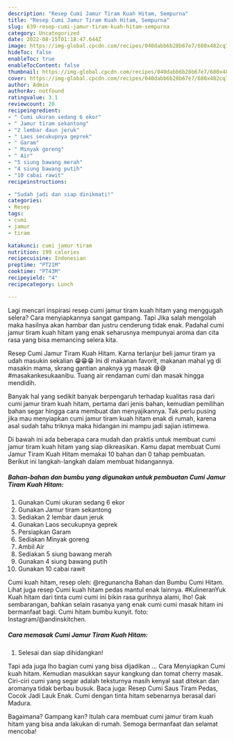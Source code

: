 ```yaml
---
description: "Resep Cumi Jamur Tiram Kuah Hitam, Sempurna"
title: "Resep Cumi Jamur Tiram Kuah Hitam, Sempurna"
slug: 639-resep-cumi-jamur-tiram-kuah-hitam-sempurna
category: Uncategorized
date: 2022-08-15T01:18:47.644Z
image: https://img-global.cpcdn.com/recipes/040dabb6b28b67e7/680x482cq70/cumi-jamur-tiram-kuah-hitam-foto-resep-utama.jpg
hideToc: false
enableToc: true
enableTocContent: false
thumbnail: https://img-global.cpcdn.com/recipes/040dabb6b28b67e7/680x482cq70/cumi-jamur-tiram-kuah-hitam-foto-resep-utama.jpg
cover: https://img-global.cpcdn.com/recipes/040dabb6b28b67e7/680x482cq70/cumi-jamur-tiram-kuah-hitam-foto-resep-utama.jpg
author: Admin
authorAv: notfound
ratingvalue: 3.1
reviewcount: 20
recipeingredient:
- " Cumi ukuran sedang 6 ekor"
- " Jamur tiram sekantong"
- "2 lembar daun jeruk"
- " Laos secukupnya geprek"
- " Garam"
- " Minyak goreng"
- " Air"
- "5 siung bawang merah"
- "4 siung bawang putih"
- "10 cabai rawit"
recipeinstructions:

- "Sudah jadi dan siap dinikmati!"
categories:
- Resep
tags:
- cumi
- jamur
- tiram

katakunci: cumi jamur tiram 
nutrition: 199 calories
recipecuisine: Indonesian
preptime: "PT21M"
cooktime: "PT43M"
recipeyield: "4"
recipecategory: Lunch

---
```



Lagi mencari inspirasi resep cumi jamur tiram kuah hitam yang menggugah selera? Cara menyiapkannya sangat gampang. Tapi Jika salah mengolah maka hasilnya akan hambar dan justru cenderung tidak enak. Padahal cumi jamur tiram kuah hitam yang enak seharusnya mempunyai aroma dan cita rasa yang bisa memancing selera kita.


Resep Cumi Jamur Tiram Kuah Hitam. Karna terlanjur beli jamur tiram ya udah masukin sekalian 😁😁😁 Ini dl makanan favorit, makanan mahal yg di masakin mama, skrang gantian anaknya yg masak 😅😅 #masakankesukaanibu. Tuang air rendaman cumi dan masak hingga mendidih.

Banyak hal yang sedikit banyak berpengaruh terhadap kualitas rasa dari cumi jamur tiram kuah hitam, pertama dari jenis bahan, kemudian pemilihan bahan segar hingga cara membuat dan menyajikannya. Tak perlu pusing jika mau menyiapkan cumi jamur tiram kuah hitam enak di rumah, karena asal sudah tahu triknya maka hidangan ini mampu jadi sajian istimewa.


Di bawah ini ada beberapa cara mudah dan praktis untuk membuat cumi jamur tiram kuah hitam yang siap dikreasikan. Kamu dapat membuat Cumi Jamur Tiram Kuah Hitam memakai 10 bahan dan 0 tahap pembuatan. Berikut ini langkah-langkah dalam membuat hidangannya.

<!--inarticleads1-->

##### Bahan-bahan dan bumbu yang digunakan untuk pembuatan Cumi Jamur Tiram Kuah Hitam:

1. Gunakan  Cumi ukuran sedang 6 ekor
1. Gunakan  Jamur tiram sekantong
1. Sediakan 2 lembar daun jeruk
1. Gunakan  Laos secukupnya geprek
1. Persiapkan  Garam
1. Sediakan  Minyak goreng
1. Ambil  Air
1. Sediakan 5 siung bawang merah
1. Gunakan 4 siung bawang putih
1. Gunakan 10 cabai rawit


Cumi kuah hitam, resep oleh: @regunancha Bahan dan Bumbu Cumi Hitam. Lihat juga resep Cumi kuah hitam pedas mantul enak lainnya. #KulineranYuk Kuah hitam dari tinta cumi cumi ini bikin rasa gurihnya alami, lho! Gak sembarangan, bahkan selain rasanya yang enak cumi cumi masak hitam ini bermanfaat bagi. Cumi hitam bumbu kunyit. foto: Instagram/@andinskitchen. 

<!--inarticleads2-->

##### Cara memasak Cumi Jamur Tiram Kuah Hitam:


1. Selesai dan siap dihidangkan!

Tapi ada juga lho bagian cumi yang bisa dijadikan … Cara Menyiapkan Cumi kuah hitam. Kemudian masukkan sayur kangkung dan tomat cherry masak. Ciri-ciri cumi yang segar adalah teksturnya masih kenyal saat ditekan dan aromanya tidak berbau busuk. Baca juga: Resep Cumi Saus Tiram Pedas, Cocok Jadi Lauk Enak. Cumi dengan tinta hitam sebenarnya berasal dari Madura. 

Bagaimana? Gampang kan? Itulah cara membuat cumi jamur tiram kuah hitam yang bisa anda lakukan di rumah. Semoga bermanfaat dan selamat mencoba!
